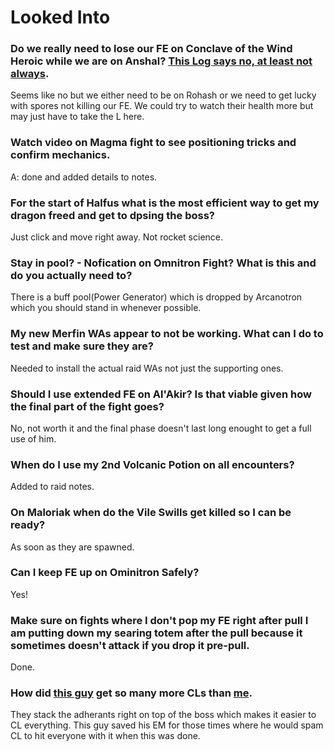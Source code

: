 # Looked Into
### Do we really need to lose our FE on Conclave of the Wind Heroic while we are on Anshal? [This Log says no, at least not always](https://classic.warcraftlogs.com/reports/PpMwAm3yn8BfT6kN#fight=30&type=damage-done&translate=true&source=64&target=432).
Seems like no but we either need to be on Rohash or we need to get lucky with spores not killing our FE. We could try to watch their health more but may just have to take the L here. 

### Watch video on Magma fight to see positioning tricks and confirm mechanics.
A: done and added details to notes.  

### For the start of Halfus what is the most efficient way to get my dragon freed and get to dpsing the boss?
Just click and move right away. Not rocket science.

### Stay in pool? - Nofication on Omnitron Fight? What is this and do you actually need to?
There is a buff pool(Power Generator) which is dropped by Arcanotron which you should stand in whenever possible.

### My new Merfin WAs appear to not be working. What can I do to test and make sure they are?
Needed to install the actual raid WAs not just the supporting ones.

### Should I use extended FE on Al'Akir? Is that viable given how the final part of the fight goes?
No, not worth it and the final phase doesn't last long enought to get a full use of him.

### When do I use my 2nd Volcanic Potion on all encounters?
Added to raid notes.

### On Maloriak when do the Vile Swills get killed so I can be ready?
As soon as they are spawned.

### Can I keep FE up on Ominitron Safely?
Yes!

### Make sure on fights where I don't pop my FE right after pull I am putting down my searing totem after the pull because it sometimes doesn't attack if you drop it pre-pull.
Done.

### How did [this guy](https://classic.warcraftlogs.com/reports/YD9k4CfvG3hpmjbc#fight=20&type=damage-done&source=14) get so many more CLs than [me](https://classic.warcraftlogs.com/reports/khtLzGTJpK6m2vqN#fight=27&type=damage-done&source=20).
They stack the adherants right on top of the boss which makes it easier to CL everything. This guy saved his EM for those times where he would spam CL to hit everyone with it when this was done. 